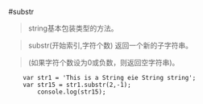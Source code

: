 #substr

> string基本包装类型的方法。

> substr(开始索引,字符个数) 返回一个新的子字符串。


> (如果字符个数设为0或负数，则返回空字符串)。


```
	var str1 = 'This is a String eie String string';
	var str15 = str1.substr(2,-1);
		console.log(str15);
```
